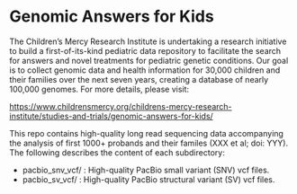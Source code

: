 # Genomic Answers for Kids

The Children’s Mercy Research Institute is undertaking a research initiative to build a first-of-its-kind pediatric data repository to facilitate the search for answers and novel treatments for pediatric genetic conditions. Our goal is to collect genomic data and health information for 30,000 children and their families over the next seven years, creating a database of nearly 100,000 genomes. For more details, please visit:

  https://www.childrensmercy.org/childrens-mercy-research-institute/studies-and-trials/genomic-answers-for-kids/

This repo contains high-quality long read sequencing data accompanying the analysis of first 1000+ probands and their familes (XXX et al; doi: YYY). The following describes the content of each subdirectory:
 - pacbio_snv_vcf/ : High-quality PacBio small variant (SNV) vcf files.
 - pacbio_sv_vcf/ : High-quality PacBio structural variant (SV) vcf files.
